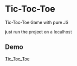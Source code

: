 # Tic-Toc-Toe
Tic-Toc-Toe Game with pure JS

just run the project on a localhost

## Demo

[Tic_Toc_Toe](http://pouya-shekari.gigfa.com/Tic-Toc-Toe/)
